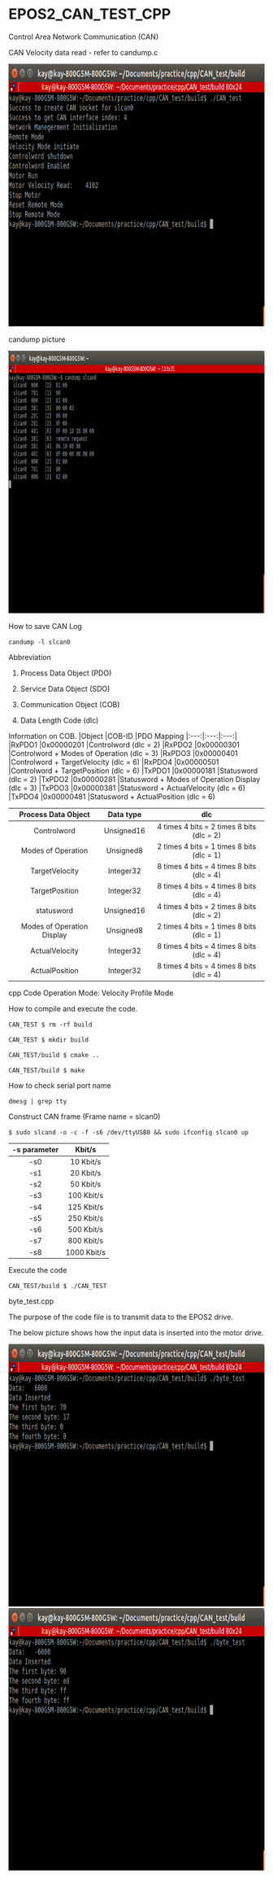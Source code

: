 # EPOS2_CAN_TEST_CPP

Control Area Network Communication (CAN)

CAN Velocity data read - refer to candump.c

<img src = "candump_picture/CAN_data_read.png" width="913" height="516"/>

candump picture

<img src = "candump_picture/can_test.png" width="913" height="516"/>

How to save CAN Log
```
candump -l slcan0
```

Abbreviation

1. Process Data Object (PDO)

2. Service Data Object (SDO)

3. Communication Object (COB)

4. Data Length Code (dlc)

Information on COB.
|Object	|COB-ID	    |PDO Mapping
|:---:|:---:|:---:|
|RxPDO1	|0x00000201	|Controlword (dlc = 2)
|RxPDO2	|0x00000301	|Controlword + Modes of Operation (dlc = 3)
|RxPDO3	|0x00000401	|Controlword + TargetVelocity (dlc = 6)
|RxPDO4	|0x00000501	|Controlword + TargetPosition (dlc = 6)
|TxPDO1	|0x00000181	|Statusword (dlc = 2)
|TxPDO2	|0x00000281	|Statusword + Modes of Operation Display (dlc = 3)
|TxPDO3	|0x00000381	|Statusword + ActualVelocity (dlc = 6)
|TxPDO4	|0x00000481	|Statusword + ActualPosition (dlc = 6)


|Process Data Object|Data type|dlc|
|:---:|:---:|:---:|
|Controlword|Unsigned16| 4 times 4 bits = 2 times 8 bits (dlc = 2)
|Modes of Operation|Unsigned8| 2 times 4 bits = 1 times 8 bits (dlc = 1)
|TargetVelocity|Integer32|8 times 4 bits = 4 times 8 bits (dlc = 4)
|TargetPosition|Integer32|8 times 4 bits = 4 times 8 bits (dlc = 4)
|statusword|Unsigned16| 4 times 4 bits = 2 times 8 bits (dlc = 2)
|Modes of Operation Display|Unsigned8|2 times 4 bits = 1 times 8 bits (dlc = 1)
|ActualVelocity|Integer32|8 times 4 bits = 4 times 8 bits (dlc = 4)
|ActualPosition|Integer32|8 times 4 bits = 4 times 8 bits (dlc = 4)

cpp Code Operation Mode: Velocity Profile Mode

How to compile and execute the code.

```
CAN_TEST $ rm -rf build
```

```
CAN_TEST $ mkdir build
```

```
CAN_TEST/build $ cmake ..
```

```
CAN_TEST/build $ make
```
How to check serial port name

```
dmesg | grep tty
```

Construct CAN frame (Frame name = slcan0)

```
$ sudo slcand -o -c -f -s6 /dev/ttyUSB0 && sudo ifconfig slcan0 up
```

|-s parameter	| Kbit/s
|:---:|:---:|
|-s0|10 Kbit/s
|-s1|20 Kbit/s
|-s2|50 Kbit/s
|-s3|100 Kbit/s
|-s4|125 Kbit/s
|-s5|250 Kbit/s
|-s6|500 Kbit/s
|-s7|800 Kbit/s
|-s8|1000 Kbit/s


Execute the code

```
CAN_TEST/build $ ./CAN_TEST
```

byte_test.cpp

The purpose of the code file is to transmit data to the EPOS2 drive.

The below picture shows how the input data is inserted into the motor drive.

<img src = "candump_picture/byte_test.png" width="913" height="516"/>

<img src = "candump_picture/byte_test_compliment.png" width="913" height="516"/>
